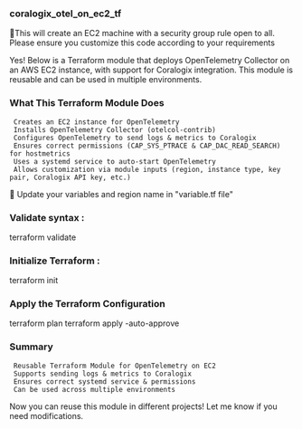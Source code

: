 ### coralogix_otel_on_ec2_tf



🔴This will create an EC2 machine with a security group rule open to all. Please ensure you customize this code according to your requirements


Yes! Below is a Terraform module that deploys OpenTelemetry Collector on an AWS EC2 instance, with support for Coralogix integration. This module is reusable and can be used in multiple environments.





### What This Terraform Module Does
```
 Creates an EC2 instance for OpenTelemetry
 Installs OpenTelemetry Collector (otelcol-contrib)
 Configures OpenTelemetry to send logs & metrics to Coralogix
 Ensures correct permissions (CAP_SYS_PTRACE & CAP_DAC_READ_SEARCH) for hostmetrics
 Uses a systemd service to auto-start OpenTelemetry
 Allows customization via module inputs (region, instance type, key pair, Coralogix API key, etc.)
```

🔴 Update your variables and region name in "variable.tf file"


### Validate syntax : 
terraform validate

### Initialize Terraform : 
terraform init

### Apply the Terraform Configuration
terraform plan
terraform apply -auto-approve



### Summary
```
 Reusable Terraform Module for OpenTelemetry on EC2
 Supports sending logs & metrics to Coralogix
 Ensures correct systemd service & permissions
 Can be used across multiple environments
```


Now you can reuse this module in different projects! Let me know if you need modifications.
